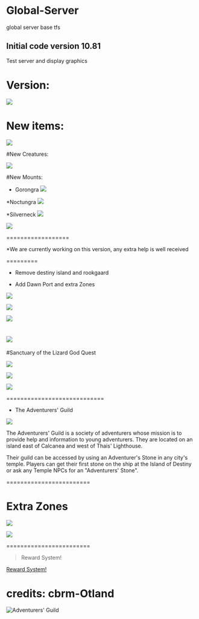 # Global-Server
global server base tfs


## Initial code version 10.81

Test server and display graphics

# Version:

![](http://i.imgur.com/6D6Hasf.png)

# New items:

![](http://i.imgur.com/eee4J6g.png)

#New Creatures:

![](http://i.imgur.com/6ZBYjPt.png)

#New Mounts:

* Gorongra
![](http://i.imgur.com/18LvX88.png)

*Noctungra
![](http://i.imgur.com/kuUBSg0.png)

*Silverneck
![](http://i.imgur.com/6gAFPIY.png)

![](http://i.imgur.com/S93rI0T.png)

==================

*We are currently working on this version, any extra help is well received

=========

* Remove destiny island and rookgaard
 
* Add Dawn Port and extra Zones
 
 ![](http://i.imgur.com/LqllqgD.png)

 ![](http://i.imgur.com/EuozzYk.jpg)

 ![](http://i.imgur.com/1gDYfnn.png)
 
 ![](http://i.imgur.com/IXJVYr9.jpg)
 ================================

#Sanctuary of the Lizard God Quest

![](http://i.imgur.com/T96Fu1b.png)

![](http://i.imgur.com/1PR1viH.png)

![](http://i.imgur.com/t2YOgRH.png)

============================

* The Adventurers' Guild

 ![](http://i.imgur.com/COZVO36.png)
 
The Adventurers' Guild is a society of adventurers whose mission is to provide help and information to young adventurers. They are located on an island east of Calcanea and west of Thais' Lighthouse.

Their guild can be accessed by using an Adventurer's Stone in any city's temple. Players can get their first stone on the ship at the Island of Destiny or ask any Temple NPCs for an "Adventurers' Stone".

========================
# Extra Zones

 ![](http://i.imgur.com/ZJdfSGd.png)

 ![](https://i.gyazo.com/8217cad9198dde970db032fc88113d1a.jpg)

========================

> Reward System!

[Reward System!](https://youtu.be/XQ7buB6mo1U)

credits: cbrm-Otland
=====================
![Adventurers' Guild](http://vignette4.wikia.nocookie.net/tibia/images/8/89/Wiki-wordmark.png/revision/latest?cb=20150121090512&path-prefix=en)
